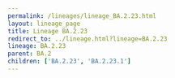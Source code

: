 ```yaml
---
permalink: /lineages/lineage_BA.2.23.html
layout: lineage_page
title: Lineage BA.2.23
redirect_to: ../lineage.html?lineage=BA.2.23
lineage: BA.2.23
parent: BA.2
children: ['BA.2.23', 'BA.2.23.1']
---
```

